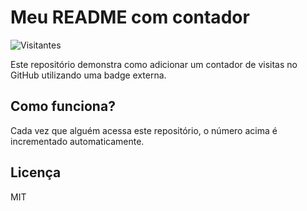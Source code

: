 # Meu README com contador

![Visitantes](https://img.shields.io/badge/dynamic/json?label=Visitantes&color=blue&query=value&url=https://api.countapi.xyz/hit/guilhermetwelve0/Readme.md/visits)

Este repositório demonstra como adicionar um contador de visitas no GitHub utilizando uma badge externa.

## Como funciona?

Cada vez que alguém acessa este repositório, o número acima é incrementado automaticamente.

## Licença

MIT
